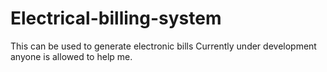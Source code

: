 # Electrical-billing-system
This can be used to generate electronic bills Currently under development anyone is allowed to help me.
